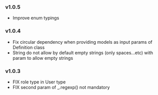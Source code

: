 ### v1.0.5
* Improve enum typings

### v1.0.4
* Fix circular dependency when providing models as input params of Definition class
* String do not allow by default empty strings (only spaces...etc) with param to allow empty strings

### v1.0.3
* FIX role type in User type
* FIX second param of _.regexp() not mandatory